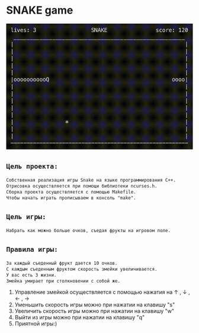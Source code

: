 # **SNAKE game**

![SNAKE](misc/snake.gif)

## `Цель проекта:`
	Собственная реализация игры Snake на языке программирования C++. 
	Отрисовка осуществляется при помощи библиотеки ncurses.h. 
	Сборка проекта осуществляется с помощью Makefile. 
	Чтобы начать играть прописываем в консоль "make".

## `Цель игры:`
	Набрать как можно больше очков, съедая фрукты на игровом поле.

## `Правила игры:`
	За каждый съеденный фрукт дается 10 очков. 
	С каждым съеденным фруктом скорость змейки увеличивается. 
	У вас есть 3 жизни. 
	Змейка умирает при столкновении с собой же.
1. Управление змейкой осуществляется с помощью нажатия на ↑ , ↓ , ← , →
2. Уменьшить скорость игры можно при нажатии на клавишу "s"
3. Увеличить скорость игры можно при нажатии на клавишу "w"
4. Выйти из игры можно при нажатии на клавишу "q"
5. Приятной игры:)

